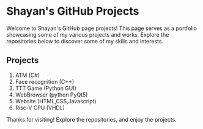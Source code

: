# Shayan's GitHub Projects

Welcome to Shayan's GitHub page projects! This page serves as a portfolio showcasing some of my various projects and works. Explore the repositories below to discover some of my skills and interests.

## Projects
1. ATM (C#)
2. Face recognition (C++)
3. TTT Game (Python GUI)
4. WebBrowser (python PyQt5)
5. Website (HTML,CSS,Javascript)
6. Risc-V CPU (VHDL)

Thanks for visiting! Explore the repositories, and enjoy the projects.
